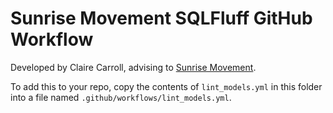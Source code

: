# Sunrise Movement SQLFluff GitHub Workflow

Developed by Claire Carroll, advising to [Sunrise Movement](https://www.sunrisemovement.org/).

To add this to your repo, copy the contents of `lint_models.yml` in this folder into a file named `.github/workflows/lint_models.yml`.
